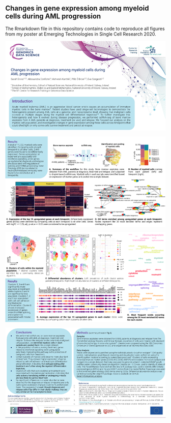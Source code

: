 ## Changes in gene expression among myeloid cells during AML progression

The Rmarkdown file in this repository contains code to reproduce all figures from my poster at Emerging Technologies in Single Cell Research 2020.

![](https://github.com/Sarah145/myeloid_analysis/blob/main/imgs/slide1.png?raw=True)

![](https://github.com/Sarah145/myeloid_analysis/blob/main/imgs/slide2.png?raw=true)

![](https://github.com/Sarah145/myeloid_analysis/blob/main/imgs/slide3.png?raw=true)

![](https://github.com/Sarah145/myeloid_analysis/blob/main/imgs/slide4.png?raw=true)